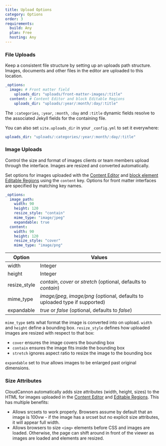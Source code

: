 ```yaml
---
title: Upload Options
category: Options
order: 3
requirements:
  build: Any
  plan: Free
  hosting: Any
---
```


### File Uploads

Keep a consistent file structure by setting up an uploads path structure. Images, documents and other files in the editor are uploaded to this location.

```yaml
_options:
  image: # Front matter field
    uploads_dir: "uploads/front-matter-images/:title"
  content: # Content Editor and block Editable Regions
    uploads_dir: "uploads/:year/:month/:day/:title"
```

The `:categories`, `:year`, `:month`, `:day` and `:title` dynamic fields resolve to the associated Jekyll fields for the containing file.

You can also set `site.uploads_dir` in your `_config.yml` to set it everywhere:

```yaml
uploads_dir: "uploads/:categories/:year/:month/:day/:title"
```

### Image Uploads

Control the size and format of images clients or team members upload through the interface. Images are resized and converted automatically.

Set options for images uploaded with the [Content Editor](/editing/editors/content-editor/) and [block element Editable Regions](/editing/interfaces/editable-regions/#block-elements) using the `content` key. Options for front matter interfaces are specified by matching key names.

```yaml
_options:
  image_path:
    width: 90
    height: 120
    resize_style: "contain"
    mime_type: "image/jpeg"
    expandable: true
  content:
    width: 90
    height: 120
    resize_style: "cover"
    mime_type: "image/png"
```

| Option | Values |
| --- | --- |
| width | Integer |
| height | Integer |
| resize\_style | *contain*, *cover* or *stretch* (optional, defaults to *contain*) |
| mime\_type | *image/jpeg*, *image/png* (optional, defaults to uploaded type if supported) |
| expandable | *true* or *false* (optional, defaults to *false*) |

`mime_type` sets what format the image is converted into on upload. `width` and `height` define a bounding box. `resize_style` defines how uploaded images are resized with respect to that box:

* `cover` ensures the image covers the bounding box
* `contain` ensures the image fits inside the bounding box
* `stretch` ignores aspect ratio to resize the image to the bounding box

`expandable` set to *true* allows images to be enlarged past original dimensions.

### Size Attributes

CloudCannon automatically adds size attributes (width, height, sizes) to the HTML for images uploaded in the [Content Editor](https://docs.cloudcannon.com/editing/editors/content-editor/) and [Editable Regions](https://docs.cloudcannon.com/editing/interfaces/editable-regions/). This has multiple benefits:

* Allows srcsets to work properly. Browsers assume by default that an image is 100vw - if the image has a srcset but no explicit size attributes, it will appear full width.
* Allows browsers to size `<img>` elements before CSS and images are loaded. Otherwise, the page can shift around in front of the viewer as images are loaded and elements are resized.